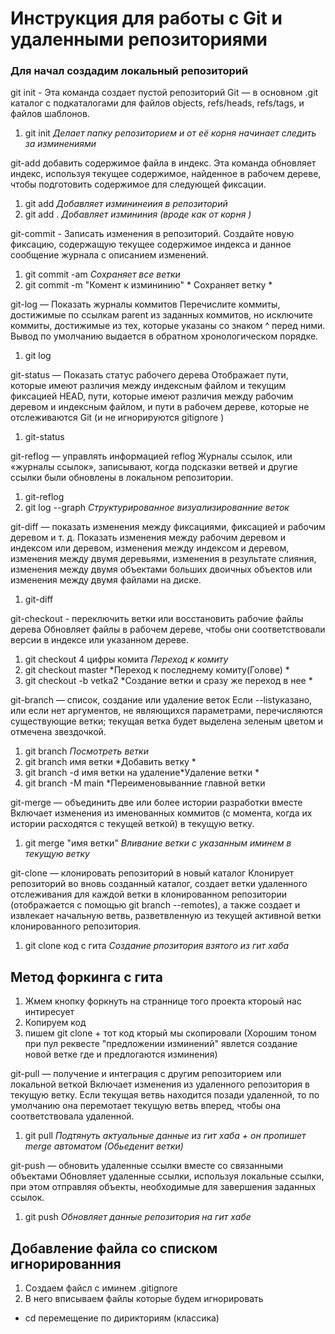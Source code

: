 # Инструкция для работы с Git и удаленными репозиториями

### Для начал создадим локальный репозиторий 

git init - Эта команда создает пустой репозиторий Git — в основном .git каталог с подкаталогами для файлов objects, refs/heads, refs/tags, и файлов шаблонов.
1. git init   *Делает папку репозиторием и от её корня начинает следить за изминениями*

git-add  добавить содержимое файла в индекс.
Эта команда обновляет индекс, используя текущее содержимое, найденное в рабочем дереве, чтобы подготовить содержимое для следующей фиксации.
1. git add   *Добавляет измининеиия в репозиторий*
2. git add . *Добавляет измининия (вроде как от корня )*

git-commit - Записать изменения в репозиторий.
Создайте новую фиксацию, содержащую текущее содержимое индекса и данное сообщение журнала с описанием изменений.
1. git commit -am                     *Сохраняет все ветки*
2. git commit -m "Комент к измининию" * Сохраняет ветку *

git-log — Показать журналы коммитов
Перечислите коммиты, достижимые по ссылкам parent из заданных коммитов, но исключите коммиты, достижимые из тех, которые указаны со знаком ^ перед ними. Вывод по умолчанию выдается в обратном хронологическом порядке.
1. git log  

git-status — Показать статус рабочего дерева
Отображает пути, которые имеют различия между индексным файлом и текущим фиксацией HEAD, пути, которые имеют различия между рабочим деревом и индексным файлом, и пути в рабочем дереве, которые не отслеживаются Git (и не игнорируются gitignore )
1. git-status

git-reflog — управлять информацией reflog
Журналы ссылок, или «журналы ссылок», записывают, когда подсказки ветвей и другие ссылки были обновлены в локальном репозитории.
1. git-reflog
2. git log --graph  *Структурированное визуализированние веток*

git-diff — показать изменения между фиксациями, фиксацией и рабочим деревом и т. д.
Показать изменения между рабочим деревом и индексом или деревом, изменения между индексом и деревом, изменения между двумя деревьями, изменения в результате слияния, изменения между двумя объектами больших двоичных объектов или изменения между двумя файлами на диске.
1. git-diff

git-checkout - переключить ветки или восстановить рабочие файлы дерева
Обновляет файлы в рабочем дереве, чтобы они соответствовали версии в индексе или указанном дереве.
1. git сheckout 4 цифры комита        *Переход к комиту*
2. git сheckout master *Переход к последнему комиту(Голове) *
3. git checkout -b vetka2             *Создание ветки и сразу же переход в нее *

git-branch — список, создание или удаление веток
Если --listуказано, или если нет аргументов, не являющихся параметрами, перечисляются существующие ветки; текущая ветка будет выделена зеленым цветом и отмечена звездочкой.
1. git branch                         *Посмотреть ветки*
2. git branch имя ветки               *Добавить ветку *
3. git branch -d имя ветки на удаление*Удаление ветки *
4. git branch -M main                 *Переименовыванние главной ветки

git-merge — объединить две или более истории разработки вместе
Включает изменения из именованных коммитов (с момента, когда их истории расходятся с текущей веткой) в текущую ветку. 
1. git merge "имя ветки"                *Вливание ветки с указанным иминем  в текущую ветку*

git-clone — клонировать репозиторий в новый каталог
Клонирует репозиторий во вновь созданный каталог, создает ветки удаленного отслеживания для каждой ветки в клонированном репозитории (отображается с помощью git branch --remotes), а также создает и извлекает начальную ветвь, разветвленную из текущей активной ветки клонированного репозитория.
1. git clone код с гита               *Создание рпозитория взятого из гит хаба*

## Метод форкинга с гита  

1. Жмем кнопку форкнуть на страннице того проекта  ктороый нас интиресует
2. Копируем код  
3. пишем  git clone + тот код кторый мы скопировали
(Хорошим тоном при пул реквесте "предложении изминений" явлется создание новой ветке где и предлогаются изминения)

git-pull — получение и интеграция с другим репозиторием или локальной веткой
Включает изменения из удаленного репозитория в текущую ветку. Если текущая ветвь находится позади удаленной, то по умолчанию она перемотает текущую ветвь вперед, чтобы она соответствовала удаленной.
1. git pull                           *Подтянуть актуальные данные из гит хаба + он пропишет merge автоматом (Обьеденит ветки)*

git-push — обновить удаленные ссылки вместе со связанными объектами
Обновляет удаленные ссылки, используя локальные ссылки, при этом отправляя объекты, необходимые для завершения заданных ссылок.
1. git push                           *Обновляет данные репозитория на гит хабе*


## Добавление файла со списком игнорированния 
1. Создаем файсл с иминем .gitignore 
2. В него вписываем файлы которые будем игнорировать

* cd  перемещение по дирикториям (классика)